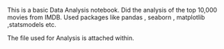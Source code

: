 This is a basic Data Analysis notebook.
Did the analysis of the top 10,000 movies from IMDB. 
Used packages like pandas , seaborn , matplotlib ,statsmodels etc.

The file used for Analysis is attached within.

